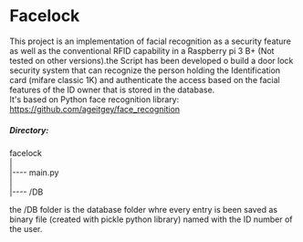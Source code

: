 # Facelock
This project is an implementation of facial recognition as a security feature as well as the conventional RFID capability in a Raspberry pi 3 B+ (Not tested on other versions).the Script has been developed o build a door lock security system that can recognize the person holding the Identification card (mifare classic 1K) and authenticate the access based on the facial features of the ID owner that is stored in the database.</br>
It's based on Python face recognition library: https://github.com/ageitgey/face_recognition
<h5>Directory:</h5>
facelock</br>
|</br>
|---- main.py</br>
|</br>
|---- /DB</br>

the /DB folder is the database folder whre every entry is been saved as binary file (created with pickle python library) named with the ID number of the user.
